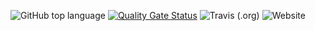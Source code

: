 ![GitHub top language](https://img.shields.io/github/languages/top/vkuzm/Robofriends)
[![Quality Gate Status](https://sonarcloud.io/api/project_badges/measure?project=vkuzm_Robofriends&metric=alert_status)](https://sonarcloud.io/dashboard?id=vkuzm_Robofriends)
![Travis (.org)](https://img.shields.io/travis/vkuzm/Robofriends)
![Website](https://img.shields.io/website?url=https%3A%2F%2Frobofr.herokuapp.com%2F)
